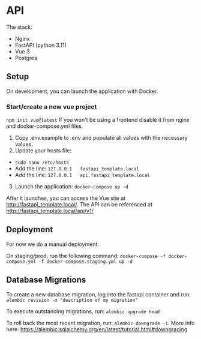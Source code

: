 # API

The stack:
 - Nginx
 - FastAPI (python 3.11)
 - Vue 3
 - Postgres

## Setup

On development, you can launch the application with Docker.

### Start/create a new vue project
`npm init vue@latest`
If you won't be using a frontend disable it from nginx and docker-compose.yml files.


1. Copy .env.example to .env and populate all values with the necessary values.
2. Update your hosts file:
  - `sudo nano /etc/hosts`
  - Add the line: `127.0.0.1   fastapi_template.local`
  - Add the line: `127.0.0.1   api.fastapi_template.local`
3. Launch the application: `docker-compose up -d`

After it launches, you can access the Vue site at http://fastapi_template.local/. The API can be referenced at http://fastapi_template.local/api/v1/

## Deployment

For now we do a manual deployment.

On staging/prod, run the following command: `docker-compose -f docker-compose.yml -f docker-compose.staging.yml up -d`

## Database Migrations

To create a new database migration, log into the fastapi container and run: `alembic revision -m "description of my migration"`

To execute outstanding migrations, run: `alembic upgrade head`

To roll back the most recent migration, run: `alembic downgrade -1`. More info here: https://alembic.sqlalchemy.org/en/latest/tutorial.html#downgrading
